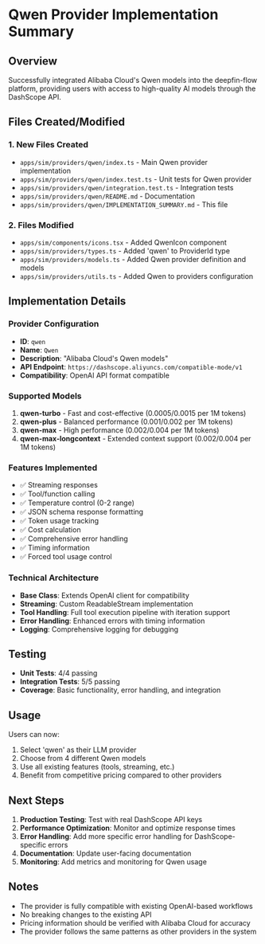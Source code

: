 # Qwen Provider Implementation Summary

## Overview

Successfully integrated Alibaba Cloud's Qwen models into the deepfin-flow platform, providing users with access to high-quality AI models through the DashScope API.

## Files Created/Modified

### 1. New Files Created

- `apps/sim/providers/qwen/index.ts` - Main Qwen provider implementation
- `apps/sim/providers/qwen/index.test.ts` - Unit tests for Qwen provider
- `apps/sim/providers/qwen/integration.test.ts` - Integration tests
- `apps/sim/providers/qwen/README.md` - Documentation
- `apps/sim/providers/qwen/IMPLEMENTATION_SUMMARY.md` - This file

### 2. Files Modified

- `apps/sim/components/icons.tsx` - Added QwenIcon component
- `apps/sim/providers/types.ts` - Added 'qwen' to ProviderId type
- `apps/sim/providers/models.ts` - Added Qwen provider definition and models
- `apps/sim/providers/utils.ts` - Added Qwen to providers configuration

## Implementation Details

### Provider Configuration

- **ID**: `qwen`
- **Name**: `Qwen`
- **Description**: "Alibaba Cloud's Qwen models"
- **API Endpoint**: `https://dashscope.aliyuncs.com/compatible-mode/v1`
- **Compatibility**: OpenAI API format compatible

### Supported Models

1. **qwen-turbo** - Fast and cost-effective ($0.0005/$0.0015 per 1M tokens)
2. **qwen-plus** - Balanced performance ($0.001/$0.002 per 1M tokens)
3. **qwen-max** - High performance ($0.002/$0.004 per 1M tokens)
4. **qwen-max-longcontext** - Extended context support ($0.002/$0.004 per 1M tokens)

### Features Implemented

- ✅ Streaming responses
- ✅ Tool/function calling
- ✅ Temperature control (0-2 range)
- ✅ JSON schema response formatting
- ✅ Token usage tracking
- ✅ Cost calculation
- ✅ Comprehensive error handling
- ✅ Timing information
- ✅ Forced tool usage control

### Technical Architecture

- **Base Class**: Extends OpenAI client for compatibility
- **Streaming**: Custom ReadableStream implementation
- **Tool Handling**: Full tool execution pipeline with iteration support
- **Error Handling**: Enhanced errors with timing information
- **Logging**: Comprehensive logging for debugging

## Testing

- **Unit Tests**: 4/4 passing
- **Integration Tests**: 5/5 passing
- **Coverage**: Basic functionality, error handling, and integration

## Usage

Users can now:

1. Select 'qwen' as their LLM provider
2. Choose from 4 different Qwen models
3. Use all existing features (tools, streaming, etc.)
4. Benefit from competitive pricing compared to other providers

## Next Steps

1. **Production Testing**: Test with real DashScope API keys
2. **Performance Optimization**: Monitor and optimize response times
3. **Error Handling**: Add more specific error handling for DashScope-specific errors
4. **Documentation**: Update user-facing documentation
5. **Monitoring**: Add metrics and monitoring for Qwen usage

## Notes

- The provider is fully compatible with existing OpenAI-based workflows
- No breaking changes to the existing API
- Pricing information should be verified with Alibaba Cloud for accuracy
- The provider follows the same patterns as other providers in the system
